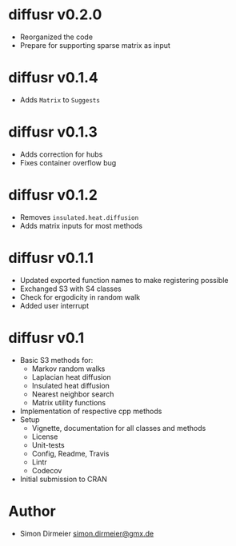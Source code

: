 # diffusr v0.2.0

* Reorganized the code
* Prepare for supporting sparse matrix as input

# diffusr v0.1.4

* Adds `Matrix` to `Suggests`

# diffusr v0.1.3

* Adds correction for hubs
* Fixes container overflow bug

# diffusr v0.1.2

* Removes `insulated.heat.diffusion`
* Adds matrix inputs for most methods

# diffusr v0.1.1

* Updated exported function names to make registering possible
* Exchanged S3 with S4 classes
* Check for ergodicity in random walk
* Added user interrupt

# diffusr v0.1

* Basic S3 methods for:
	* Markov random walks
	* Laplacian heat diffusion
	* Insulated heat diffusion
	* Nearest neighbor search
	* Matrix utility functions
* Implementation of respective cpp methods
* Setup
	* Vignette, documentation for all classes and methods
	* License
	* Unit-tests
	* Config, Readme, Travis
	* Lintr
	* Codecov
* Initial submission to CRAN

# Author

* Simon Dirmeier <a href="mailto:simon.dirmeier@gmx.de">simon.dirmeier@gmx.de</a>
